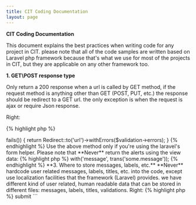 ```yaml
---
title: CIT Coding Documentation
layout: page
---
```

**CIT Coding Documentation**

This document explains the best practices when writing code for any project in CIT. please note that all of the code samples are written based on Laravel php framework because that's what we use for most of the projects in CIT, but they are applicable on any other framework too.

**1. GET\POST response type**

Only return a 200 response when a url is called by GET method, if the request method is anything other than GET (POST, PUT, etc.) the response should be redirect to a GET url. the only exception is when the request is ajax or require Json response.

Right:

{% highlight php %}
<?php

if (Request::isMethod('POST'))
{
	//data validation, manipulation, etc.

	Session::flash('some message');

	return Redirect::to('the/get/url');
}
{% endhighlight %}

Wrong:

{% highlight php %}
<?php

if (Request::isMethod('POST'))
{
	//data validation, manipulation, etc.

	return View::make('some.view');
}
{% endhighlight %}

**2. User Alerts**

You can show messages\alerts to users in 2 different ways:

1.Use session flash for simple messages like a successful message:

{% highlight php %}
<?php

Session::flash('success', trans('messages.form.valid.success'));

Session::flash('error', trans('message.form.invalid.error'));
{% endhighlight %}

As an standard use 'success' and 'error' keys for the messages.

2.Return errors with the response:

{% highlight php %}
<?php

if ($validation->fails())
{
	return Redirect::to('url')->withErrors($validation->errors);
}
{% endhighlight %}

Use the above method only if you're using the laravel's form helper.

Please note that **Never** return the alerts using the view data:

{% highlight php %}
<?php

return View::make('some.view')->with('message', trans('some.message'));
{% endhighlight %}

**3. Where to store messages, labels, etc.**

**Never** hardcode user related messages, labels, titles, etc. into the code, except use localization facilities that the framework (Laravel) provides. we have different kind of user related, human readable data that can be stored in different files: messages, labels, titles, validations.

Right:

{% highlight php %}
<?php

Session::flash('success', trans('message.some'));
{% endhighlight %}

Wrong:

{% highlight php %}
<?php

Session::flash('success', 'Some message for the user!');
{% endhighlight %}

**3. Redirect::back is evil!**

Use Redirect back only if you're sure the HTTP_REFERRER header is valid!

{% highlight php %}
<?php

if (URL::previous())
{
	return Redirect::back()

	//or better:
	return Redirect::to(URL::previous());
}
else
{
	Redirect::to('url');
}
{% endhighlight %}

**4. Name property in submit button**

Using `name="something"` in a submit button will make bugs when using javascript to disable the button on submit.

So do not write html code like this:

```
<button type="submit" name="action" value="remove">submit</button>
```
